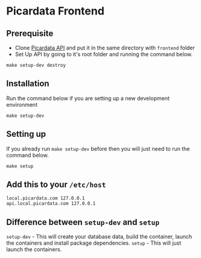 # Picardata Frontend

## Prerequisite
* Clone [Picardata API](https://github.com/picardata-labs/api) and put it in the same directory with `frontend` folder
* Set Up API by going to it's root folder and running the command below.
```shell script
make setup-dev destroy
```

## Installation
Run the command below if you are setting up a new development environment
```shell
make setup-dev
```

## Setting up
If you already run `make setup-dev` before then you will just need to run the command below.
```
make setup
```

## Add this to your `/etc/host`
```
local.picardata.com 127.0.0.1
api.local.picardata.com 127.0.0.1
```

## Difference between `setup-dev` and `setup`
`setup-dev` - This will create your database data, build the container, launch the containers and install package dependencies.
`setup` - This will just launch the containers.

